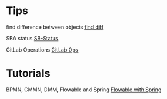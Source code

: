 # Tips

find difference between objects [find diff](FindDiff.md)

SBA status [SB-Status](SBA-Status-dispaly.md)

GitLab Operations [GitLab Ops](GitlabOperations.java)

# Tutorials

BPMN, CMMN, DMM, Flowable and Spring [Flowable with Spring](V2.Flowable%20with%20Spring..md)